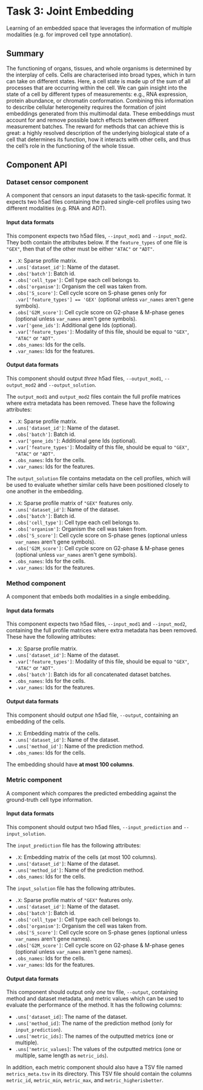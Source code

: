 # Task 3: Joint Embedding

Learning of an embedded space that leverages the information of multiple modalities (e.g. for improved cell type annotation).

## Summary

The functioning of organs, tissues, and whole organisms is determined by the interplay of cells. Cells are characterised into broad types, which in turn can take on different states. Here, a cell state is made up of the sum of all processes that are occurring within the cell. We can gain insight into the state of a cell by different types of measurements: e.g., RNA expression, protein abundance, or chromatin conformation. Combining this information to describe cellular heterogeneity requires the formation of joint embeddings generated from this multimodal data. These embeddings must account for and remove possible batch effects between different measurement batches. The reward for methods that can achieve this is great: a highly resolved description of the underlying biological state of a cell that determines its function, how it interacts with other cells, and thus the cell’s role in the functioning of the whole tissue.

## Component API

### Dataset censor component

A component that censors an input datasets to the task-specific format. It expects two h5ad files containing the paired single-cell profiles using two different modalities (e.g. RNA and ADT). 

#### Input data formats

This component expects two h5ad files, `--input_mod1` and `--input_mod2`. They both contain the attributes below. If the `feature_types` of one file is `"GEX"`, then that of the other must be either `"ATAC"` or `"ADT"`.

  * `.X`: Sparse profile matrix.
  * `.uns['dataset_id']`: Name of the dataset.
  * `.obs['batch']`: Batch id.
  * `.obs['cell_type']`: Cell type each cell belongs to.
  * `.obs['organism']`: Organism the cell was taken from.
  * `.obs['S_score']`: Cell cycle score on S-phase genes only for `.var['feature_types'] == 'GEX'` (optional unless `var_names` aren't gene symbols).
  * `.obs['G2M_score']`: Cell cycle score on G2-phase & M-phase genes (optional unless `var_names` aren't gene symbols).
  * `.var['gene_ids']`: Additional gene Ids (optional).
  * `.var['feature_types']`: Modality of this file, should be equal to `"GEX"`, `"ATAC"` or `"ADT"`.
  * `.obs_names`: Ids for the cells.
  * `.var_names`: Ids for the features.

#### Output data formats

This component should output *three* h5ad files, `--output_mod1`, `--output_mod2` and `--output_solution`. 

The `output_mod1` and `output_mod2` files contain the full profile matrices where extra metadata has been removed. These have the following attributes:

  * `.X`: Sparse profile matrix.
  * `.uns['dataset_id']`: Name of the dataset.
  * `.obs['batch']`: Batch id.
  * `.var['gene_ids']`: Additional gene Ids (optional).
  * `.var['feature_types']`: Modality of this file, should be equal to `"GEX"`, `"ATAC"` or `"ADT"`.
  * `.obs_names`: Ids for the cells.
  * `.var_names`: Ids for the features.

The `output_solution` file contains metadata on the cell profiles, which will be used to evaluate whether similar cells have been positioned closely to one another in the embedding.

  * `.X`: Sparse profile matrix of `"GEX"` features only.
  * `.uns['dataset_id']`: Name of the dataset.
  * `.obs['batch']`: Batch id.
  * `.obs['cell_type']`: Cell type each cell belongs to.
  * `.obs['organism']`: Organism the cell was taken from.
  * `.obs['S_score']`: Cell cycle score on S-phase genes (optional unless `var_names` aren't gene symbols).
  * `.obs['G2M_score']`: Cell cycle score on G2-phase & M-phase genes (optional unless `var_names` aren't gene symbols).
  * `.obs_names`: Ids for the cells.
  * `.var_names`: Ids for the features.

### Method component

A component that embeds both modalities in a single embedding.

#### Input data formats

This component expects two h5ad files, `--input_mod1` and `--input_mod2`, containing the full profile matrices where extra metadata has been removed. These have the following attributes:

  * `.X`: Sparse profile matrix.
  * `.uns['dataset_id']`: Name of the dataset.
  * `.var['feature_types']`: Modality of this file, should be equal to `"GEX"`, `"ATAC"` or `"ADT"`.
  * `.obs['batch']`: Batch ids for all concatenated dataset batches.
  * `.obs_names`: Ids for the cells.
  * `.var_names`: Ids for the features.

#### Output data formats

This component should output *one* h5ad file, `--output`, containing an embedding of the cells.

  * `.X`: Embedding matrix of the cells.
  * `.uns['dataset_id']`: Name of the dataset.
  * `.uns['method_id']`: Name of the prediction method.
  * `.obs_names`: Ids for the cells.

The embedding should have **at most 100 columns**.

### Metric component

A component which compares the predicted embedding against the ground-truth cell type information.

#### Input data formats

This component should output two h5ad files, `--input_prediction` and `--input_solution`.

The `input_prediction` file has the following attributes:

  * `.X`: Embedding matrix of the cells (at most 100 columns).
  * `.uns['dataset_id']`: Name of the dataset.
  * `.uns['method_id']`: Name of the prediction method.
  * `.obs_names`: Ids for the cells.

The `input_solution` file has the following attributes.

  * `.X`: Sparse profile matrix of `"GEX"` features only.
  * `.uns['dataset_id']`: Name of the dataset.
  * `.obs['batch']`: Batch id.
  * `.obs['cell_type']`: Cell type each cell belongs to.
  * `.obs['organism']`: Organism the cell was taken from.
  * `.obs['S_score']`: Cell cycle score on S-phase genes (optional unless `var_names` aren't gene names).
  * `.obs['G2M_score']`: Cell cycle score on G2-phase & M-phase genes (optional unless `var_names` aren't gene names).
  * `.obs_names`: Ids for the cells.
  * `.var_names`: Ids for the features.

#### Output data formats

This component should output only *one* tsv file, `--output`, containing method and dataset metadata, and metric values which can be used to evaluate the performance of the method. It has the following columns:

  * `.uns['dataset_id]`: The name of the dataset.
  * `.uns['method_id]`: The name of the prediction method (only for `input_prediction`).
  * `.uns['metric_ids]`: The names of the outputted metrics (one or multiple).
  * `.uns['metric_values]`: The values of the outputted metrics (one or multiple, same length as `metric_ids`).

In addition, each metric component should also have a TSV file named `metrics_meta.tsv` in its directory. This TSV file should contain the columns `metric_id`, `metric_min`, `metric_max`, and `metric_higherisbetter`.

